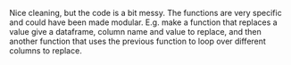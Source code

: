 Nice cleaning, but the code is a bit messy. The functions are very specific and could have been made modular. 
E.g. make a function that replaces a value give a dataframe, column name and value to replace, and then another function that uses the previous function to loop over different columns to replace.
